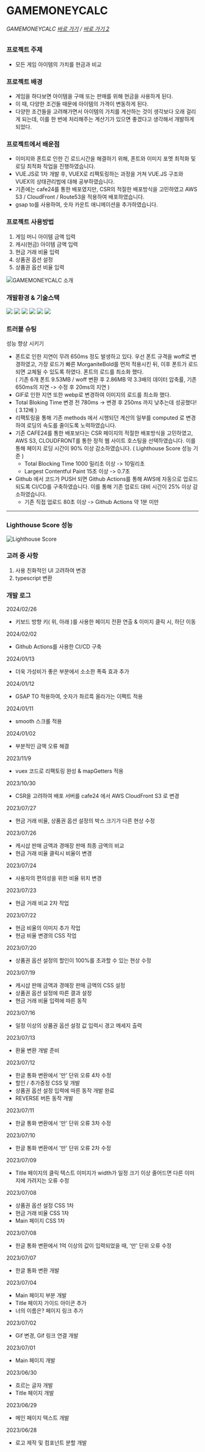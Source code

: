 # GAMEMONEYCALC

###### GAMEMONEYCALC [바로 가기](https://www.ssuegg.site/) / [바로 가기 2](https://d33pay1yrazuf5.cloudfront.net)

### 프로젝트 주제
- 모든 게임 아이템의 가치를 현금과 비교

### 프로젝트 배경
- 게임을 하다보면 아이템을 구매 또는 판매를 위해 현금을 사용하게 된다.
- 이 때, 다양한 조건들 때문에 아이템의 가격이 변동하게 된다.
- 다양한 조건들을 고려해가면서 아이템의 가치를 계산하는 것이 생각보다 오래 걸리게 되는데, 이를 한 번에 처리해주는 계산기가 있으면 좋겠다고 생각해서 개발하게 되었다.

### 프로젝트에서 배운점
- 이미지와 폰트로 인한 긴 로드시간을 해결하기 위해, 폰트와 이미지 포멧 최적화 및 로딩 최적화 작업을 진행하였습니다.
- VUE.JS로 1차 개발 후, VUEX로 리팩토링하는 과정을 거쳐 VUE.JS 구조와 VUEX의 상태관리법에 대해 공부하였습니다. 
- 기존에는 cafe24를 통한 배포였지만, CSR의 적절한 배포방식을 고민하였고 AWS S3 / CloudFront / Route53을 적용하여 배포하였습니다.
- gsap to를 사용하여, 숫자 카운트 애니메이션을 추가하였습니다.

### 프로젝트 사용방법
1. 게임 머니 아이템 금액 입력
2. 캐시(현금) 아이템 금액 입력
3. 현금 거래 비율 입력
4. 상품권 옵션 설정
5. 상품권 옵션 비율 입력

![GAMEMONEYCALC 소개](https://github.com/euntaek419/GameMoneyCalc/assets/100109284/d630439e-308f-4b51-8f6c-c629e1f39806)

### 개발환경 & 기술스택
<div>
  <img src="https://img.shields.io/badge/html5-E34F26?style=for-the-badge&logo=html5&logoColor=white">
  <img src="https://img.shields.io/badge/css-1572B6?style=for-the-badge&logo=css3&logoColor=white">
  <img src="https://img.shields.io/badge/javascript-F7DF1E?style=for-the-badge&logo=javascript&logoColor=black">
  <img src='https://img.shields.io/badge/Vue.js-35495E?style=for-the-badge&logo=vuedotjs&logoColor=4FC08D'/>
  <img src="https://img.shields.io/badge/Visual Studio Code-007ACC?style=for-the-badge&logo=Visual Studio Code&logoColor=white"/>
  <img src="https://img.shields.io/badge/Amazon AWS-232F3E?style=for-the-badge&logo=amazonaws&logoColor=white"/>
</div>

### 트러블 슈팅
성능 향상 시키기<br/>
   - 폰트로 인한 지연이 무려 650ms 정도 발생하고 있다. 우선 폰트 규격을 woff로 변경하였고, 가장 로드가 빠른 MorganiteBold를 먼저 적용시킨 뒤, 이후 폰트가 로드 되면 교체될 수 있도록 하였다. 폰트의 로드를 최소화 했다. <br/> ( 기존 6개 폰트 9.53MB / woff 변환 후 2.86MB 약 3.3배의 데이터 압축률, 기존 650ms의 지연 -> 수정 후 20ms의 지연 ) <br/>
   - GIF로 인한 지연 또한 webp로 변경하여 이미지의 로드를 최소화 했다. <br/>
   - Total Bloking Time 변경 전 780ms -> 변경 후 250ms 까지 낮추는데 성공했다! ( 3.12배 )
   - 리팩토링을 통해 기존 methods 에서 시행되던 계산의 일부를 computed 로 변경하여 로딩의 속도를 줄이도록 노력하였습니다.
   - 기존 CAFE24를 통한 배포보다는 CSR 페이지의 적절한 배포방식을 고민하였고, AWS S3, CLOUDFRONT를 통한 정적 웹 사이트 호스팅을 선택하였습니다. 이를 통해 페이지 로딩 시간이 90% 이상 감소하였습니다. ( Lighthouse Score 성능 기준 )
     * Total Blocking Time 1000 밀리초 이상 -> 10밀리초
     * Largest Contentful Paint 15초 이상 -> 0.7초
   - Github 에서 코드가 PUSH 되면 Github Actions를 통해 AWS에 자동으로 업로드 되도록 CI/CD를 구축하였습니다. 이를 통해 기존 업로드 대비 시간이 25% 이상 감소하였습니다.
     * 기존 직접 업로드 80초 이상 -> Github Actions 약 1분 미만

---

### Lighthouse Score 성능

![Lighthouse Score](https://github.com/euntaek419/GameMoneyCalc/assets/100109284/719834a9-6452-4773-963d-011d84fea426)


### 고려 중 사항
1. 사용 친화적인 UI 고려하여 변경
2. typescript 변환

### 개발 로그
2024/02/26
* 키보드 방향 키( 위, 아래 )를 사용한 페이지 전환 연출 & 이미지 클릭 시, 하단 이동

2024/02/02
* Github Actions를 사용한 CI/CD 구축

2024/01/13
* 더욱 가성비가 좋은 부분에서 소소한 폭죽 효과 추가

2024/01/12
* GSAP TO 적용하여, 숫자가 촤르륵 올라가는 이펙트 적용

2024/01/11
* smooth 스크롤 적용

2024/01/02
* 부분적인 금액 오류 해결

2023/11/9
* vuex 코드로 리팩토링 완성 & mapGetters 적용

2023/10/30
* CSR을 고려하여 배포 서버를 cafe24 에서 AWS CloudFront S3 로 변경

2023/07/27
* 현금 거래 비율, 상품권 옵션 설정의 박스 크기가 다른 현상 수정

2023/07/26
* 캐시샵 판매 금액과 경매장 판매 최종 금액의 비교
* 현금 거래 비율 클릭시 비율이 변경

2023/07/24
* 사용자의 편의성을 위한 비율 위치 변경

2023/07/23
* 현금 거래 비교 2차 작업

2023/07/22
* 현금 비율의 이미지 추가 작업
* 현금 비율 변경의 CSS 작업

2023/07/20
* 상품권 옵션 설정의 할인이 100%를 초과할 수 있는 현상 수정

2023/07/19
* 캐시샵 판매 금액과 경매장 판매 금액의 CSS 설정
* 상품권 옵션 설정에 따른 결과 설정
* 현금 거래 비율 입력에 따른 동작

2023/07/16
* 일정 이상의 상품권 옵션 설정 값 입력시 경고 메세지 출력

2023/07/13
* 환율 변환 개발 준비

2023/07/12
* 한글 통화 변환에서 '만' 단위 오류 4차 수정
* 할인 / 추가증정 CSS 및 개발
* 상품권 옵션 설정 입력에 따른 동작 개발 완료
* REVERSE 버튼 동작 개발

2023/07/11
* 한글 통화 변환에서 '만' 단위 오류 3차 수정

2023/07/10
* 한글 통화 변환에서 '만' 단위 오류 2차 수정

2023/07/09
* Title 페이지의 클릭 텍스트 이미지가 width가 일정 크기 이상 줄어드면 다른 이미지에 가려지는 오류 수정

2023/07/08
* 상품권 옵션 설정 CSS 1차
* 현금 거래 비율 CSS 1차
* Main 페이지 CSS 1차

2023/07/08
* 한글 통화 변환에서 1억 이상의 값이 입력되었을 때, '만' 단위 오류 수정 

2023/07/07
* 한글 통화 변환 개발

2023/07/04
* Main 페이지 부분 개발
* Title 페이지 가이드 아이콘 추가
* 너의 이름은? 페이지 링크 추가

2023/07/02
* Gif 변경, Gif 링크 연결 개발

2023/07/01
* Main 페이지 개발

2023/06/30
* 흐르는 글자 개발
* Title 페이지 개발

2023/06/29
* 메인 페이지 텍스트 개발

2023/06/28
* 로고 제작 및 컴포넌트 분할 개발
